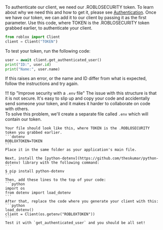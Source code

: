 To authenticate our client, we need our .ROBLOSECURITY token. To learn about why we need this and how to get it, 
please see [Authentication](/authentication). 
Once we have our token, we can add it to our client by passing it as the first parameter. 
Use this code, where TOKEN is the .ROBLOSECURITY token grabbed earlier, to authenticate your client.
```python
from roblox import Client
client = Client("TOKEN")
```
To test your token, run the following code:
```python
user = await client.get_authenticated_user()
print("ID:", user.id)
print("Name:", user.name)
```
If this raises an error, or the name and ID differ from what is expected, follow the instructions and try again.

!!! tip "Improve security with a `.env` file"
    The issue with this structure is that it is not secure. It's easy to slip up and copy your code and accidentally send 
    someone your token, and it makes it harder to collaborate on code with others.  
    To solve this problem, we'll create a separate file called `.env` which will contain our token.  

    Your file should look like this, where TOKEN is the .ROBLOSECURITY token you grabbed earlier.
    ```dotenv
    ROBLOXTOKEN=TOKEN
    ```
    Place it in the same folder as your application's main file. 

    Next, install the [python-dotenv](https://github.com/theskumar/python-dotenv) library with the following command:
    ```
    $ pip install python-dotenv
    ```
    Then, add these lines to the top of your code:
    ```python
    import os
    from dotenv import load_dotenv
    ```
    After that, replace the code where you generate your client with this:
    ```python
    load_dotenv()
    client = Client(os.getenv("ROBLOXTOKEN"))
    ```
    Test it with `get_authenticated_user` and you should be all set!
